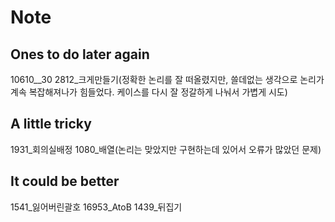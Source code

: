 # Note
## Ones to do later again
10610__30  2812_크게만들기(정확한 논리를 잘 떠올렸지만, 쓸데없는 생각으로 논리가 계속 복잡해져나가 힘들었다. 케이스를 다시 잘 정갈하게 나눠서 가볍게 시도)

## A little tricky
1931_회의실배정 1080_배열(논리는 맞았지만 구현하는데 있어서 오류가 많았던 문제)

## It could be better
1541_잃어버린괄호 16953_AtoB 1439_뒤집기